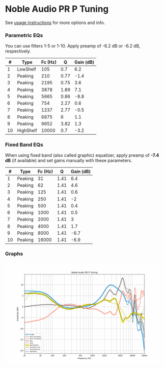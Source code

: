 # Noble Audio PR P Tuning
See [usage instructions](https://github.com/jaakkopasanen/AutoEq#usage) for more options and info.

### Parametric EQs
You can use filters 1-5 or 1-10. Apply preamp of -6.2 dB or -6.2 dB, respectively.

|   # | Type      |   Fc (Hz) |    Q |   Gain (dB) |
|-----|-----------|-----------|------|-------------|
|   1 | LowShelf  |       105 | 0.7  |         6.2 |
|   2 | Peaking   |       210 | 0.77 |        -1.4 |
|   3 | Peaking   |      2195 | 0.75 |         3.6 |
|   4 | Peaking   |      3878 | 1.89 |         7.1 |
|   5 | Peaking   |      5665 | 0.86 |        -8.8 |
|   6 | Peaking   |       754 | 2.27 |         0.6 |
|   7 | Peaking   |      1237 | 2.77 |        -0.5 |
|   8 | Peaking   |      6875 | 6    |         1.1 |
|   9 | Peaking   |      9652 | 3.82 |         1.3 |
|  10 | HighShelf |     10000 | 0.7  |        -3.2 |

### Fixed Band EQs
When using fixed band (also called graphic) equalizer, apply preamp of **-7.4 dB** (if available) and set gains manually with these parameters.

|   # | Type    |   Fc (Hz) |    Q |   Gain (dB) |
|-----|---------|-----------|------|-------------|
|   1 | Peaking |        31 | 1.41 |         6.4 |
|   2 | Peaking |        62 | 1.41 |         4.6 |
|   3 | Peaking |       125 | 1.41 |         0.6 |
|   4 | Peaking |       250 | 1.41 |        -2   |
|   5 | Peaking |       500 | 1.41 |         0.4 |
|   6 | Peaking |      1000 | 1.41 |         0.5 |
|   7 | Peaking |      2000 | 1.41 |         3   |
|   8 | Peaking |      4000 | 1.41 |         1.7 |
|   9 | Peaking |      8000 | 1.41 |        -6.7 |
|  10 | Peaking |     16000 | 1.41 |        -6.9 |

### Graphs
![](./Noble%20Audio%20PR%20P%20Tuning.png)
